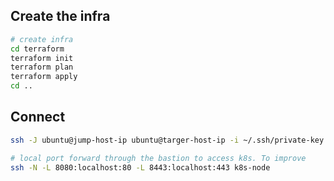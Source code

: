 
## Create the infra

```bash
# create infra
cd terraform
terraform init
terraform plan
terraform apply
cd ..

```


## Connect

```bash
ssh -J ubuntu@jump-host-ip ubuntu@targer-host-ip -i ~/.ssh/private-key

# local port forward through the bastion to access k8s. To improve
ssh -N -L 8080:localhost:80 -L 8443:localhost:443 k8s-node
```